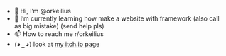 - 👋 Hi, I’m @orkeilius
- 🌱 I’m currently learning how make a website with framework (also call as big mistake) (send help pls)
- 📫 How to reach me r/orkeilius
- (◕‿◕) look at [my itch.io page](https://www.a-random-baguette.itch.io)
<!---
orkeilius/orkeilius is a ✨ special ✨ repository because its `README.md` (this file) appears on your GitHub profile.
You can click the Preview link to take a look at your changes.
--->
